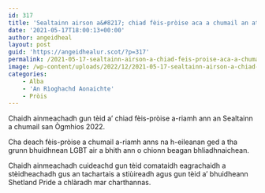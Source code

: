 ```yaml
---
id: 317
title: 'Sealtainn airson a&#8217; chiad fèis-pròise aca a chumail an ath-bhliadhna'
date: '2021-05-17T18:00:13+00:00'
author: angeidheal
layout: post
guid: 'https://angeidhealur.scot/?p=317'
permalink: /2021-05-17-sealtainn-airson-a-chiad-feis-proise-aca-a-chumail-an-ath-bhliadhna/
image: /wp-content/uploads/2022/12/2021-05-17-sealtainn-airson-a-chiad-feis-proise-aca-a-chumail-an-ath-bhliadhna.webp
categories:
    - Alba
    - 'An Rìoghachd Aonaichte'
    - Pròis
---
```


Chaidh ainmeachadh gun tèid a’ chiad fèis-pròise a-riamh ann an Sealtainn a chumail san Ògmhios 2022.

Cha deach fèis-pròise a chumail a-riamh anns na h-eileanan ged a tha grunn bhuidhnean LGBT air a bhith ann o chionn beagan bhliadhnaichean.

Chaidh ainmeachadh cuideachd gun tèid comataidh eagrachaidh a stèidheachadh gus an tachartais a stiùireadh agus gun tèid a’ bhuidheann Shetland Pride a chlàradh mar charthannas.